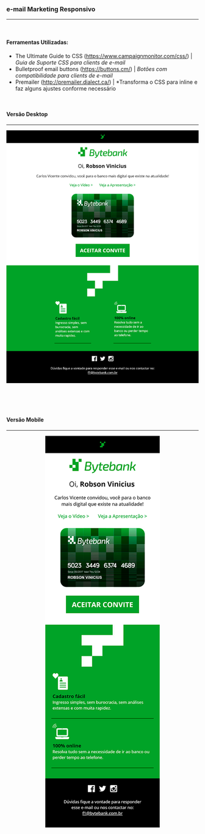 
### e-mail Marketing Responsivo
***
<br>


#### Ferramentas Utilizadas: 

* The Ultimate Guide to CSS (https://www.campaignmonitor.com/css/) | *Guia de Suporte CSS para clients de e-mail*
* Bulletproof email buttons (https://buttons.cm/) | *Botões com compatibilidade para clients de e-mail*
* Premailer (http://premailer.dialect.ca/) | *Transforma o CSS para inline e faz alguns ajustes conforme necessário

<br>

#### Versão Desktop
***

<div align="center">

![Desktop Version](https://raw.githubusercontent.com/RobsonVinicius/email-marketing-responsivo/master/thumbnail.png)

</div>

<br>
<br>
<br>


#### Versão Mobile
***

<div align="center">

![Mobile Version](https://raw.githubusercontent.com/RobsonVinicius/email-marketing-responsivo/master/thumbnail-mobile.png)

</div>
